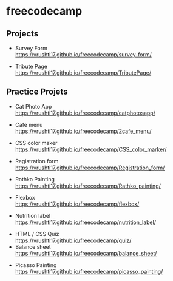 # freecodecamp
## Projects

+ Survey Form <br>https://vrushti17.github.io/freecodecamp/survey-form/
* Tribute Page <br> https://vrushti17.github.io/freecodecamp/TributePage/


## Practice Projets
+ Cat Photo App<br>https://vrushti17.github.io/freecodecamp/catphotosapp/
* Cafe menu<br>https://vrushti17.github.io/freecodecamp/2cafe_menu/
- CSS color maker<br>https://vrushti17.github.io/freecodecamp/CSS_color_marker/
* Registration form<br>https://vrushti17.github.io/freecodecamp/Registration_form/
- Rothko Painting<br>https://vrushti17.github.io/freecodecamp/Rathko_painting/
* Flexbox <br>https://vrushti17.github.io/freecodecamp/flexbox/
+ Nutrition label<br>https://vrushti17.github.io/freecodecamp/nutrition_label/

* HTML / CSS Quiz<br>
https://vrushti17.github.io/freecodecamp/quiz/
* Balance sheet<br>
https://vrushti17.github.io/freecodecamp/balance_sheet/
+ Picasso Painting<br>
https://vrushti17.github.io/freecodecamp/picasso_painting/
